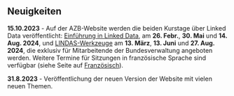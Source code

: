## Neuigkeiten
**15.10.2023** - Auf der AZB-Website werden die beiden Kurstage über Linked Data veröffentlicht: [Einführung in Linked Data](https://bundesamtf.lms.sapsf.eu/learning/user/common/viewItemDetails.do?componentTypeID=COURSE&componentID=4592&revisionDate=1693371600000&catalogCurrencyCode=CHF&returnLink=%2Flearning%2Fuser%2Fcatalogsearch%2FcatalogSearchDispatchAction.do%3FsearchType%3DfilteredSearch%26keywords%3D&backto=%2Flearning%2Fuser%2Fcatalogsearch%2FcatalogSearchDispatchAction.do%3FsearchType%3DfilteredSearch%26keywords%3D#/E2DB09307BFC8B9F180042009308C78B), am **26. Febr.**, **30. Mai** und **14. Aug. 2024**, und [LINDAS-Werkzeuge](https://bundesamtf.lms.sapsf.eu/learning/user/common/viewItemDetails.do?componentTypeID=COURSE&componentID=4594&revisionDate=1693371840000&catalogCurrencyCode=CHF&returnLink=%2Flearning%2Fuser%2Fcatalogsearch%2FcatalogSearchDispatchAction.do%3FsearchType%3DfilteredSearch%26keywords%3D&backto=%2Flearning%2Fuser%2Fcatalogsearch%2FcatalogSearchDispatchAction.do%3FsearchType%3DfilteredSearch%26keywords%3D#/42DD09307BFC8B9F180042009308C78B) am **13. März**, **13. Juni** und **27. Aug. 2024**, die exklusiv für Mitarbeitende der Bundesverwaltung angeboten werden. Weitere Termine für Sitzungen in französische Sprache sind verfügbar (siehe Seite auf [Französisch](?lang=fr)).

**31.8.2023** - Veröffentlichung der neuen Version der Website mit vielen neuen Themen.

